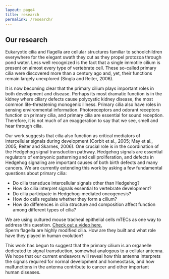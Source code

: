 ```yaml
---
layout: page4
title: research
permalink: /research/
---
```


## Our research

Eukaryotic cilia and flagella are cellular structures familiar to schoolchildren everywhere for the elegant swath they cut as they propel protozoa through pond water. Less well recognized is the fact that a single immotile cilium is present on almost every type of vertebrate cell. These so-called primary cilia were discovered more than a century ago and, yet, their functions remain largely unexplored (Singla and Reiter, 2006).

It is now becoming clear that the primary cilium plays important roles in both development and disease. Perhaps its most dramatic function is in the kidney where ciliary defects cause polycystic kidney disease, the most common life-threatening monogenic illness. Primary cilia also have roles in sensing environmental information. Photoreceptors and odorant receptors function on primary cilia, and primary cilia are essential for sound reception. Therefore, it is not much of an exaggeration to say that we see, smell and hear through cilia.

Our work suggests that cilia also function as critical mediators of intercellular signals during development (Corbit et al., 2005; May et al., 2005; Reiter and Skarnes, 2006). One crucial role is in the coordination of the Hedgehog signal transduction pathway. Hedgehog signals are essential regulators of embryonic patterning and cell proliferation, and defects in Hedgehog signaling are important causes of both birth defects and many cancers. We are currently extending this work by asking a few fundamental questions about primary cilia:

 * Do cilia transduce intercellular signals other than Hedgehog?
 *  How do cilia interpret signals essential to vertebrate development?
 * Do cilia participate in Hedgehog-mediated oncogenesis?
 * How do cells regulate whether they form a cilium?
 * How do differences in cilia structure and composition affect function among different types of cilia?

We  are using cultured mouse tracheal epithelial cells mTECs as one way to address this question. [Check out a video here.](/img/mTEC_movie.gif)
<br>Sperm flagella are highly modified cilia. How are they built and what role have they played in human evolution?

This work has begun to suggest that the primary cilium is an organelle dedicated to signal transduction, somewhat analogous to a cellular antenna. We hope that our current endeavors will reveal how this antenna interprets the signals required for normal development and homeostasis, and how malfunctions in the antenna contribute to cancer and other important human diseases.
